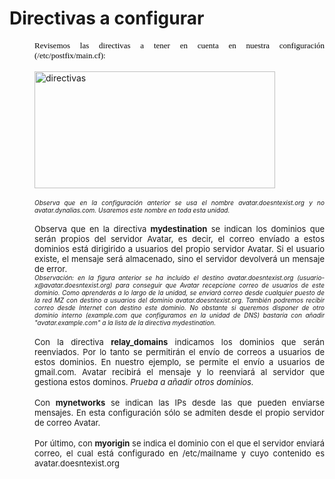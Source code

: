 # Directivas a configurar
<style type="text/css"> &amp;amp;amp;amp;amp;amp;amp;lt;!-- @page { margin: 2cm } P { margin-bottom: 0.21cm } A:link { color: #0000ff } --&amp;amp;amp;amp;amp;amp;amp;gt; </style>
<p lang="es-ES" align="justify" class="western" style="margin-bottom: 0cm; font-style: normal; widows: 2; orphans: 2; margin-left: 40px;"> <font size="2" color="#000000"><font color="#0000ff"><font color="#000000"><font face="Times New Roman, serif"><span style="text-decoration: none;"><span style="background: transparent none repeat scroll 0% 0%; -moz-background-clip: -moz-initial; -moz-background-origin: -moz-initial; -moz-background-inline-policy: -moz-initial;">Revisemos las directivas a tener en cuenta en nuestra configuración (/etc/postfix/main.cf):</span></span></font></font></font></font></p> <br />
<div style="margin-left: 40px;"><img vspace="0" hspace="0" border="0" style="width: 385px; height: 187px;" title="directivas" alt="directivas" src="../img/correo$@SLASH@$directivas.jpg" /><br /></div>
<div style="margin-left: 40px;"><br />
  <div style="text-align: justify;"><font size="1" style="font-style: italic;">Observa que en la configuración anterior se usa el nombre avatar.doesntexist.org y no avatar.dynalias.com. Usaremos este nombre en toda esta unidad.</font><br /></div></div>
<div style="text-align: justify;"><font size="2"><br /></font>
  <div style="margin-left: 40px;"><font size="2">Observa que en la directiva <span style="font-weight: bold;">mydestination</span> se indican los dominios que serán propios del servidor Avatar, es decir, el correo envíado a estos dominios está dirigirido a usuarios del propio servidor Avatar. Si el usuario existe, el mensaje será almacenado, sino el servidor devolverá un mensaje de error.<br /><font size="1"><span style="font-style: italic;">Observación: en la figura anterior se ha incluído el destino avatar.doesntexist.org (usuario-x@avatar.doesntexist.org) para conseguir que Avatar recepcione correo de usuarios de este dominio. Como aprenderás a lo largo de la unidad, se enviará correo desde cualquier puesto de la red MZ con destino a usuarios del dominio avatar.doesntexist.org. También podremos recibir correo desde Internet con destino este dominio. No obstante si queremos disponer de otro dominio interno (example.com que configuramos en la unidad de DNS) bastaría con añadir &quot;avatar.example.com&quot; a la lista de la directiva mydestination.</span></font><br /></font></div><br />
  <div style="margin-left: 40px;"><font size="2">Con la directiva <span style="font-weight: bold;">relay_domains</span> indicamos los dominios que serán reenviados. Por lo tanto se permitirán el envío de correos a usuarios de estos dominios. En nuestro ejemplo, se permite el envío a usuarios de gmail.com. Avatar recibirá el mensaje y lo reenviará al servidor que gestiona estos dominos. <span style="font-style: italic;">Prueba a añadir otros dominios. </span></font><br /></div><br />
  <div style="margin-left: 40px;"><font size="2">Con <span style="font-weight: bold;">mynetworks</span> se indican las IPs desde las que pueden enviarse mensajes. En esta configuración sólo se admiten desde el propio servidor de correo Avatar.</font><br /></div><br />
  <div style="margin-left: 40px;"><font size="2">Por último, con <span style="font-weight: bold;">myorigin</span> se indica el dominio con el que el servidor enviará correo, el cual está configurado en /etc/mailname y cuyo contenido es avatar.doesntexist.org</font></div></div>
